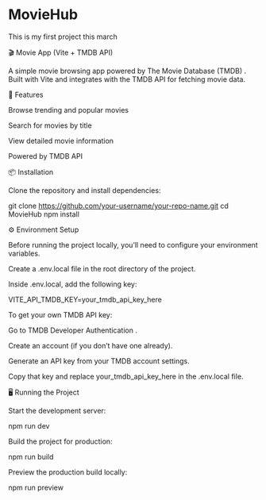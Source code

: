 # MovieHub
This is my first project this march

🎬 Movie App (Vite + TMDB API)

A simple movie browsing app powered by The Movie Database (TMDB)
.
Built with Vite and integrates with the TMDB API for fetching movie data.

🚀 Features

Browse trending and popular movies

Search for movies by title

View detailed movie information

Powered by TMDB API

📦 Installation

Clone the repository and install dependencies:

git clone https://github.com/your-username/your-repo-name.git
cd MovieHub
npm install

⚙️ Environment Setup

Before running the project locally, you’ll need to configure your environment variables.

Create a .env.local file in the root directory of the project.

Inside .env.local, add the following key:

VITE_API_TMDB_KEY=your_tmdb_api_key_here


To get your own TMDB API key:

Go to TMDB Developer Authentication
.

Create an account (if you don’t have one already).

Generate an API key from your TMDB account settings.

Copy that key and replace your_tmdb_api_key_here in the .env.local file.

🖥️ Running the Project

Start the development server:

npm run dev


Build the project for production:

npm run build


Preview the production build locally:

npm run preview

